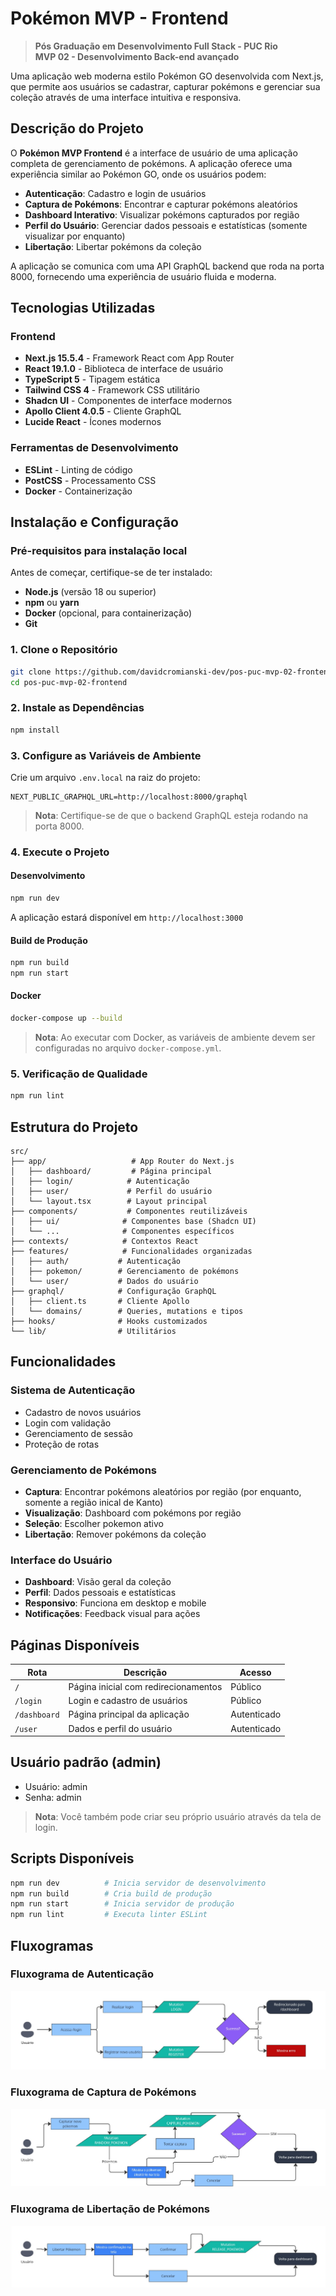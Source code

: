 # Pokémon MVP - Frontend

> **Pós Graduação em Desenvolvimento Full Stack - PUC Rio**  
> **MVP 02 - Desenvolvimento Back-end avançado**

Uma aplicação web moderna estilo Pokémon GO desenvolvida com Next.js, que permite aos usuários se cadastrar, capturar pokémons e gerenciar sua coleção através de uma interface intuitiva e responsiva.

## Descrição do Projeto

O **Pokémon MVP Frontend** é a interface de usuário de uma aplicação completa de gerenciamento de pokémons. A aplicação oferece uma experiência similar ao Pokémon GO, onde os usuários podem:

- **Autenticação**: Cadastro e login de usuários
- **Captura de Pokémons**: Encontrar e capturar pokémons aleatórios
- **Dashboard Interativo**: Visualizar pokémons capturados por região
- **Perfil do Usuário**: Gerenciar dados pessoais e estatísticas (somente visualizar por enquanto)
- **Libertação**: Libertar pokémons da coleção

A aplicação se comunica com uma API GraphQL backend que roda na porta 8000, fornecendo uma experiência de usuário fluida e moderna.

## Tecnologias Utilizadas

### Frontend
- **Next.js 15.5.4** - Framework React com App Router
- **React 19.1.0** - Biblioteca de interface de usuário
- **TypeScript 5** - Tipagem estática
- **Tailwind CSS 4** - Framework CSS utilitário
- **Shadcn UI** - Componentes de interface modernos
- **Apollo Client 4.0.5** - Cliente GraphQL
- **Lucide React** - Ícones modernos

### Ferramentas de Desenvolvimento
- **ESLint** - Linting de código
- **PostCSS** - Processamento CSS
- **Docker** - Containerização

## Instalação e Configuração

### Pré-requisitos para instalação local

Antes de começar, certifique-se de ter instalado:

- **Node.js** (versão 18 ou superior)
- **npm** ou **yarn**
- **Docker** (opcional, para containerização)
- **Git**

### 1. Clone o Repositório

```bash
git clone https://github.com/davidcromianski-dev/pos-puc-mvp-02-frontend.git
cd pos-puc-mvp-02-frontend
```

### 2. Instale as Dependências

```bash
npm install
```

### 3. Configure as Variáveis de Ambiente

Crie um arquivo `.env.local` na raiz do projeto:

```env
NEXT_PUBLIC_GRAPHQL_URL=http://localhost:8000/graphql
```

> **Nota**: Certifique-se de que o backend GraphQL esteja rodando na porta 8000.

### 4. Execute o Projeto

#### Desenvolvimento
```bash
npm run dev
```

A aplicação estará disponível em `http://localhost:3000`

#### Build de Produção
```bash
npm run build
npm run start
```

#### Docker
```bash
docker-compose up --build
```

> **Nota**: Ao executar com Docker, as variáveis de ambiente devem ser configuradas no arquivo `docker-compose.yml`.

### 5. Verificação de Qualidade

```bash
npm run lint
```

## Estrutura do Projeto

```
src/
├── app/                   # App Router do Next.js
│   ├── dashboard/         # Página principal
│   ├── login/            # Autenticação
│   ├── user/             # Perfil do usuário
│   └── layout.tsx        # Layout principal
├── components/           # Componentes reutilizáveis
│   ├── ui/              # Componentes base (Shadcn UI)
│   └── ...              # Componentes específicos
├── contexts/            # Contextos React
├── features/            # Funcionalidades organizadas
│   ├── auth/           # Autenticação
│   ├── pokemon/        # Gerenciamento de pokémons
│   └── user/           # Dados do usuário
├── graphql/            # Configuração GraphQL
│   ├── client.ts       # Cliente Apollo
│   └── domains/        # Queries, mutations e tipos
├── hooks/              # Hooks customizados
└── lib/                # Utilitários
```

## Funcionalidades

### Sistema de Autenticação
- Cadastro de novos usuários
- Login com validação
- Gerenciamento de sessão
- Proteção de rotas

### Gerenciamento de Pokémons
- **Captura**: Encontrar pokémons aleatórios por região (por enquanto, somente a região inical de Kanto)
- **Visualização**: Dashboard com pokémons por região
- **Seleção**: Escolher pokemon ativo
- **Libertação**: Remover pokémons da coleção

### Interface do Usuário
- **Dashboard**: Visão geral da coleção
- **Perfil**: Dados pessoais e estatísticas
- **Responsivo**: Funciona em desktop e mobile
- **Notificações**: Feedback visual para ações

## Páginas Disponíveis

| Rota | Descrição | Acesso |
|------|-----------|--------|
| `/` | Página inicial com redirecionamentos | Público |
| `/login` | Login e cadastro de usuários | Público |
| `/dashboard` | Página principal da aplicação | Autenticado |
| `/user` | Dados e perfil do usuário | Autenticado |

## Usuário padrão (admin)

- Usuário: admin
- Senha: admin

> **Nota**: Você também pode criar seu próprio usuário através da tela de login.

## Scripts Disponíveis

```bash
npm run dev          # Inicia servidor de desenvolvimento
npm run build        # Cria build de produção
npm run start        # Inicia servidor de produção
npm run lint         # Executa linter ESLint
```

## Fluxogramas

### Fluxograma de Autenticação

![Fluxograma de Autenticação](./docs/assets/fluxograma-autenticacao.jpg)

### Fluxograma de Captura de Pokémons

![Fluxograma de Captura de Pokémons](./docs/assets/fluxograma-captura-pokemons.jpg)

### Fluxograma de Libertação de Pokémons

![Fluxograma de Libertação de Pokémons](./docs/assets/fluxograma-libertacao-pokemons.jpg)